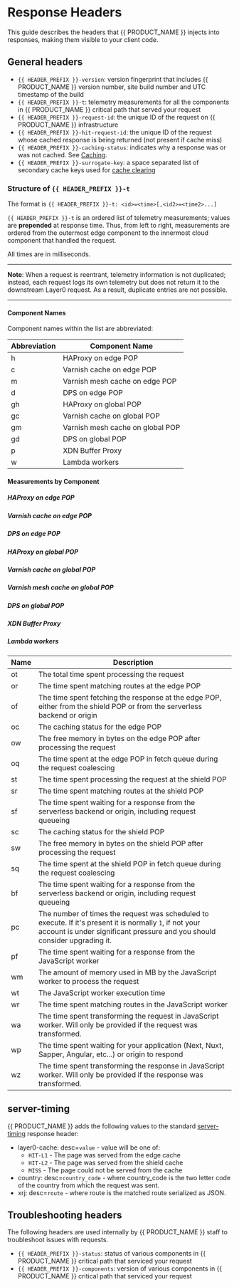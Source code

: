 # Response Headers

This guide describes the headers that {{ PRODUCT_NAME }} injects into responses, making them visible to your client code.

## General headers

- `{{ HEADER_PREFIX }}-version`: version fingerprint that includes {{ PRODUCT_NAME }} version number, site build number and UTC timestamp of the build
- `{{ HEADER_PREFIX }}-t`: telemetry measurements for all the components in {{ PRODUCT_NAME }} critical path that served your request
- `{{ HEADER_PREFIX }}-request-id`: the unique ID of the request on {{ PRODUCT_NAME }} infrastructure
- `{{ HEADER_PREFIX }}-hit-request-id`: the unique ID of the request whose cached response is being returned (not present if cache miss)
- `{{ HEADER_PREFIX }}-caching-status`: indicates why a response was or was not cached. See [Caching](/guides/caching#section_why_is_my_response_not_being_cached_).
- `{{ HEADER_PREFIX }}-surrogate-key`: a space separated list of secondary cache keys used for [cache clearing](/guides/purging#surrogate_keys)

### Structure of `{{ HEADER_PREFIX }}-t`

The format is `{{ HEADER_PREFIX }}-t: <id>=<time>[,<id2>=<time2>...]`

`{{ HEADER_PREFIX }}-t` is an ordered list of telemetry measurements; values are **prepended** at response time. Thus, from left to right, measurements are ordered from the outermost edge component to the innermost cloud component that handled the request.

All times are in milliseconds.

***
**Note**: When a request is reentrant, telemetry information is not duplicated; instead, each request logs its own telemetry but does not return it to the downstream Layer0 request. As a result, duplicate entries are not possible.
***


#### Component Names

Component names within the list are abbreviated: 

| Abbreviation | Component Name |
| ------------ | -------------- |
| h  | HAProxy on edge POP              |
| c  | Varnish cache on edge POP        |
| m  | Varnish mesh cache on edge POP   |
| d  | DPS on edge POP                  |
| gh | HAProxy on global POP            |
| gc | Varnish cache on global POP      |
| gm | Varnish mesh cache on global POP |
| gd | DPS on global POP                |
| p  | XDN Buffer Proxy                 |
| w  | Lambda workers                   |




#### Measurements by Component

##### HAProxy on edge POP

##### Varnish cache on edge POP

##### DPS on edge POP

##### HAProxy on global POP

##### Varnish cache on global POP

##### Varnish mesh cache on global POP

##### DPS on global POP

##### XDN Buffer Proxy

##### Lambda workers


| Name | Description                                                                                                                                                                           |
| ---- | ------------------------------------------------------------------------------------------------------------------------------------------------------------------------------------- |
| ot   | The total time spent processing the request                                                                                                                                           |
| or   | The time spent matching routes at the edge POP                                                                                                                                        |
| of   | The time spent fetching the response at the edge POP, either from the shield POP or from the serverless backend or origin                                                             |
| oc   | The caching status for the edge POP                                                                                                                                                   |
| ow   | The free memory in bytes on the edge POP after processing the request                                                                                                                 |
| oq   | The time spent at the edge POP in fetch queue during the request coalescing                                                                                                           |
| st   | The time spent processing the request at the shield POP                                                                                                                               |
| sr   | The time spent matching routes at the shield POP                                                                                                                                      |
| sf   | The time spent waiting for a response from the serverless backend or origin, including request queueing                                                                               |
| sc   | The caching status for the shield POP                                                                                                                                                 |
| sw   | The free memory in bytes on the shield POP after processing the request                                                                                                               |
| sq   | The time spent at the shield POP in fetch queue during the request coalescing                                                                                                         |
| bf   | The time spent waiting for a response from the serverless backend or origin, including request queueing                                                                               |
| pc   | The number of times the request was scheduled to execute. If it's present it is normally `1`, if not your account is under significant pressure and you should consider upgrading it. |
| pf   | The time spent waiting for a response from the JavaScript worker                                                                                                                      |
| wm   | The amount of memory used in MB by the JavaScript worker to process the request                                                                                                       |
| wt   | The JavaScript worker execution time                                                                                                                                                  |
| wr   | The time spent matching routes in the JavaScript worker                                                                                                                               |
| wa   | The time spent transforming the request in JavaScript worker. Will only be provided if the request was transformed.                                                                   |
| wp   | The time spent waiting for your application (Next, Nuxt, Sapper, Angular, etc...) or origin to respond                                                                                |
| wz   | The time spent transforming the response in JavaScript worker. Will only be provided if the response was transformed.                                                                 |

## server-timing

{{ PRODUCT_NAME }} adds the following values to the standard [server-timing](https://www.w3.org/TR/server-timing/) response header:

- layer0-cache: desc=`value` - value will be one of:
  - `HIT-L1` - The page was served from the edge cache
  - `HIT-L2` - The page was served from the shield cache
  - `MISS` - The page could not be served from the cache
- country: desc=`country_code` - where country_code is the two letter code of the country from which the request was sent.
- xrj: desc=`route` - where route is the matched route serialized as JSON.

## Troubleshooting headers

The following headers are used internally by {{ PRODUCT_NAME }} staff to troubleshoot issues with requests.

- `{{ HEADER_PREFIX }}-status`: status of various components in {{ PRODUCT_NAME }} critical path that serviced your request
- `{{ HEADER_PREFIX }}-components`: version of various components in {{ PRODUCT_NAME }} critical path that serviced your request
